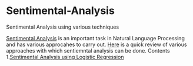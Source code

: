 # Sentimental-Analysis
Sentimental Analysis using various techniques

[Sentimental Analysis](https://en.wikipedia.org/wiki/Sentiment_analysis) is an important task in Natural Language Processing and has various approcahes to carry out.
[Here](Sentimental_Analysis_various_techniques.png) is a quick review of various approaches with which sentiemntal analysis can be done.
Contents
1.[Sentimental Analysis using Logistic Regression](Sentimental_Analysis_Using_Logistic_Regression.ipynb)


